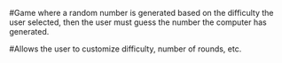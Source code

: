 #Game where a random number is generated based on the difficulty the user selected, then the user must guess the number the computer has generated.

#Allows the user to customize difficulty, number of rounds, etc. 